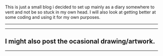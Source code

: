 This is just a small blog i decided to set up mainly as a diary
somewhere to vent and not be so stuck in my own head.
I will also look at getting better at some coding and using it for my own purposes.
___
___
I might also post the ocasional drawing/artwork.
---
---

